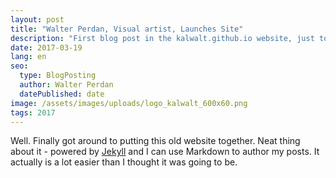 ```yaml
---
layout: post
title: "Walter Perdan, Visual artist, Launches Site"
description: "First blog post in the kalwalt.github.io website, just to say hello to the world..."
date: 2017-03-19
lang: en
seo:
  type: BlogPosting
  author: Walter Perdan
  datePublished: date
image: /assets/images/uploads/logo_kalwalt_600x60.png
tags: 2017
---
```


Well. Finally got around to putting this old website together. Neat thing about it - powered by [Jekyll](http://jekyllrb.com) and I can use Markdown to author my posts. It actually is a lot easier than I thought it was going to be.
